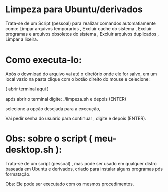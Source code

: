 # Limpeza para Ubuntu/derivados

Trata-se de um Script (pessoal) para realizar comandos automatiamente como:
Limpar arquivos temporarios ,
Excluir cache do sistema ,
Excluir programas e arquivos obsoletos do sistema ,
Excluir arquivos duplicados ,
Limpar a lixeira.

# Como executa-lo:

Após o download do arquivo vai até o diretório onde ele for salvo,
em um local vazio na pasta clique com o botão direito do mouse e celecione:

 ( abrir terminal aqui )

após abrir o terminal digite: ./limpeza.sh  e depois (ENTER)
 
selecione a opção desejada para a execução,

Vai pedir senha do usuário para continuar , digite e depois (ENTER).

# Obs: sobre o script ( meu-desktop.sh ):

Trata-se de um script (pessoal) , mas pode ser usado em qualquer distro baseada em Ubuntu e derivados,
criado para instalar alguns programas pós formatação.

Obs: Ele pode ser executado com os mesmos procedimentos.
